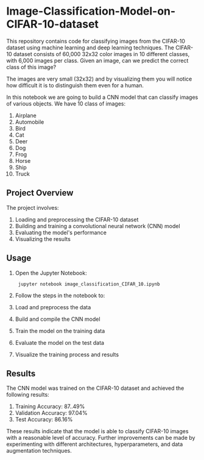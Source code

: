 # Image-Classification-Model-on-CIFAR-10-dataset

This repository contains code for classifying images from the CIFAR-10 dataset using machine learning and deep learning techniques. The CIFAR-10 dataset consists of 60,000 32x32 color images in 10 different classes, with 6,000 images per class.
Given an image, can we predict the correct class of this image?

The images are very small (32x32) and by visualizing them you will notice how difficult it is to distinguish them even for a human.

In this notebook we are going to build a CNN model that can classify images of various objects. We have 10 class of images:

1. Airplane
2. Automobile
3. Bird
4. Cat
5. Deer
6. Dog
7. Frog
8. Horse
9. Ship
10. Truck

## Project Overview
The project involves:

1. Loading and preprocessing the CIFAR-10 dataset
2. Building and training a convolutional neural network (CNN) model
3. Evaluating the model's performance
4. Visualizing the results

## Usage
1. Open the Jupyter Notebook:

        jupyter notebook image_classification_CIFAR_10.ipynb
2. Follow the steps in the notebook to:

  1. Load and preprocess the data
  2. Build and compile the CNN model
  3. Train the model on the training data
  4. Evaluate the model on the test data
  5. Visualize the training process and results

## Results
The CNN model was trained on the CIFAR-10 dataset and achieved the following results:

  1. Training Accuracy: 87..49%
  2. Validation Accuracy: 97.04%
  3. Test Accuracy: 86.16%

     
These results indicate that the model is able to classify CIFAR-10 images with a reasonable level of accuracy. Further improvements can be made by experimenting with different architectures, hyperparameters, and data augmentation techniques.
